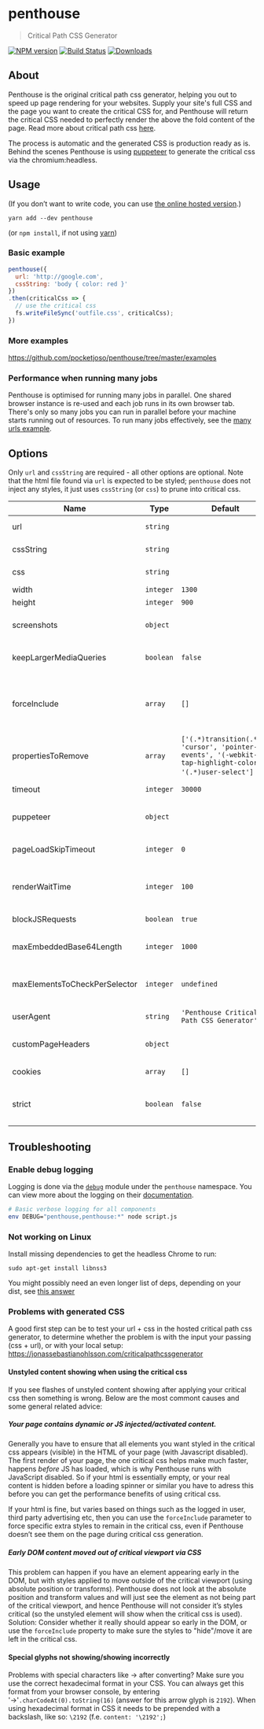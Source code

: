 # penthouse

> Critical Path CSS Generator

[![NPM version][npm-image]][npm-url]
[![Build Status][travis-image]][travis-url]
[![Downloads][dlcounter-image]][npm-url]

## About

Penthouse is the original critical path css generator, helping you out to speed up page rendering for your websites. Supply your site's full CSS and the page you want to create the critical CSS for, and Penthouse will return the critical CSS needed to perfectly render the above the fold content of the page. Read more about critical path css [here](http://www.phpied.com/css-and-the-critical-path/).

The process is automatic and the generated CSS is production ready as is. Behind the scenes Penthouse is using [puppeteer](https://github.com/GoogleChrome/puppeteer) to generate the critical css via the chromium:headless.

## Usage

(If you don’t want to write code, you can use [the online hosted version](https://jonassebastianohlsson.com/criticalpathcssgenerator/).)

```
yarn add --dev penthouse
```
(or `npm install`, if not using [yarn](https://yarnpkg.com))

### Basic example

```js
penthouse({
  url: 'http://google.com',
  cssString: 'body { color: red }'
})
.then(criticalCss => {
  // use the critical css
  fs.writeFileSync('outfile.css', criticalCss);
})
```

### More examples
https://github.com/pocketjoso/penthouse/tree/master/examples

### Performance when running many jobs
Penthouse is optimised for running many jobs in parallel.
One shared browser instance is re-used and each job runs in its own browser tab.
There's only so many jobs you can run in parallel before your machine starts running out of resources. To run many jobs effectively, see the [many urls example](https://github.com/pocketjoso/penthouse/tree/master/examples/many-urls.js).

## Options
Only `url` and `cssString` are required - all other options are optional. Note that the html file found via `url` is expected to be styled; `penthouse` does not inject any styles, it just uses `cssString` (or `css`) to prune into critical css.

| Name             | Type               | Default | Description   |
| ---------------- | ------------------ | ------------- |------------- |
| url           | `string` | | Accessible url. Use `file:///` protocol for local html files. |
| cssString     | `string` | | Original css to extract critical css from |
| css           | `string` | | Path to original css file on disk (if using instead of `cssString`) |
| width         | `integer` | `1300` | Width for critical viewport |
| height        | `integer` | `900` | Height for critical viewport |
| screenshots   | `object` | | Configuration for screenshots (not used by default). See [Screenshot example](https://github.com/pocketjoso/penthouse/tree/master/examples/screenshots.js)  |
| keepLargerMediaQueries | `boolean` | `false` | Keep media queries even for width/height values larger than critical viewport. |
| forceInclude | `array` | `[]` | Array of css selectors to keep in critical css, even if not appearing in critical viewport. Strings or regex (f.e. `['.keepMeEvenIfNotSeenInDom', /^\.button/]`) |
| propertiesToRemove | `array` | `['(.*)transition(.*)', 'cursor', 'pointer-events', '(-webkit-)?tap-highlight-color', '(.*)user-select']` ] | Css properties to filter out from critical css |
| timeout       | `integer` | `30000` | Ms; abort critical CSS generation after this time |
| puppeteer     | `object`  | | Settings for puppeteer. See [Custom puppeteer browser example](https://github.com/pocketjoso/penthouse/tree/master/examples/custom-browser.js) |
| pageLoadSkipTimeout | `integer` | `0` | Ms; stop waiting for page load after this time (for sites when page load event is unreliable) |
| renderWaitTime | `integer` | `100` | ms; wait time after page load before critical css extraction starts (also before "before" screenshot is taken, if used) |
| blockJSRequests | `boolean` | `true` | set to false to load JS (not recommended)
| maxEmbeddedBase64Length | `integer` | `1000` | characters; strip out inline base64 encoded resources larger than this |
| maxElementsToCheckPerSelector | `integer` | `undefined` | Can be specified to limit nr of elements to inspect per css selector, reducing execution time.
| userAgent | `string` | `'Penthouse Critical Path CSS Generator'` | specify which user agent string when loading the page |
| customPageHeaders | `object` | | Set extra http headers to be sent with the request for the url. |
| cookies | `array` | `[]` | For formatting of each cookie, see [Puppeteer setCookie docs](https://github.com/GoogleChrome/puppeteer/blob/v1.9.0/docs/api.md#pagesetcookiecookies) |
| strict | `boolean` | `false` | Make Penthouse throw on errors parsing the original CSS. Legacy option, not recommended. |

## Troubleshooting


### Enable debug logging
Logging is done via the [`debug`](https://github.com/visionmedia/debug) module under the `penthouse` namespace. You can view more about the logging on their [documentation](https://github.com/visionmedia/debug#usage).

```sh
# Basic verbose logging for all components
env DEBUG="penthouse,penthouse:*" node script.js
```

### Not working on Linux
Install missing dependencies to get the headless Chrome to run:

```
sudo apt-get install libnss3
```
You might possibly need an even longer list of deps, depending on your dist,
see [this answer](https://github.com/GoogleChrome/puppeteer/issues/404#issuecomment-323555784)

### Problems with generated CSS

A good first step can be to test your url + css in the hosted critical path css generator, to determine whether the problem
is with the input your passing (css + url), or with your local setup:
https://jonassebastianohlsson.com/criticalpathcssgenerator

#### Unstyled content showing when using the critical css

If you see flashes of unstyled content showing after applying your critical css then something is wrong. Below are the most commont causes and some general related advice:

##### Your page contains dynamic or JS injected/activated content.
Generally you have to ensure that all elements you want styled in the critical css appears (visible) in the HTML of your page (with Javascript disabled). The first render of your page, the one critical css helps make much faster, happens _before_ JS has loaded, which is why Penthouse runs with JavaScript disabled. So if your html is essentially empty, or your real content is hidden before a loading spinner or similar you have to adress this before you can get the performance benefits of using critical css.

If your html is fine, but varies based on things such as the logged in user, third party advertising etc, then you can use the `forceInclude` parameter to force specific extra styles to remain in the critical css, even if Penthouse doesn’t see them on the page during critical css generation.

##### Early DOM content moved out of critical viewport via CSS
This problem can happen if you have an element appearing early in the DOM, but with styles applied to move outside of the critical viewport (using absolute position or transforms). Penthouse does not look at the absolute position and transform values and will just see the element as not being part of the critical viewport, and hence Penthouse will not consider it’s styles critical (so the unstyled element will show when the critical css is used).
Solution: Consider whether it really should appear so early in the DOM, or use the `forceInclude` property to make sure the styles to "hide"/move it are left in the critical css.

#### Special glyphs not showing/showing incorrectly

Problems with special characters like &#8594; after converting? Make sure you use the correct hexadecimal format in your CSS. You can always get this format from your browser console, by entering '&#8594;'`.charCodeAt(0).toString(16)` (answer for this arrow glyph is `2192`). When using hexadecimal format in CSS it needs to be prepended with a backslash, like so: `\2192` (f.e. `content: '\2192';`)

[npm-image]: https://badge.fury.io/js/penthouse.svg
[npm-url]: https://npmjs.org/package/penthouse

[travis-url]: https://travis-ci.org/pocketjoso/penthouse
[travis-image]: https://secure.travis-ci.org/pocketjoso/penthouse.svg?branch=master

[dlcounter-image]: https://img.shields.io/npm/dm/penthouse.svg?style=flat

